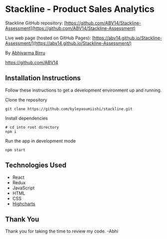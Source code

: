 
# Stackline - Product Sales Analytics

Stackline GitHub repository: [https://github.com/ABV14/Stackline-Assessment](https://github.com/ABV14/Stackline-Assessment)

Live web page (hosted on GitHub Pages): [https://abv14.github.io/Stackline-Assessment/](https://abv14.github.io/Stackline-Assessment/)

By [Abhivarma Birru](mailto:abhivarma.birru@gmail.com)

<https://github.com/ABV14>

## Installation Instructions

Follow these instructions to get a development environment up and running.

Clone the repository

```
git clone https://github.com/kyleyasumiishi/stackline.git
```

Install dependencies

```
# cd into root directory
npm i
```

Run the app in development mode

```
npm start
```


## Technologies Used

- React
- Redux
- JavaScript
- HTML
- CSS
- [Highcharts](https://www.highcharts.com/demo/)

## Thank You

Thank you for taking the time to review my code. -Abhi
